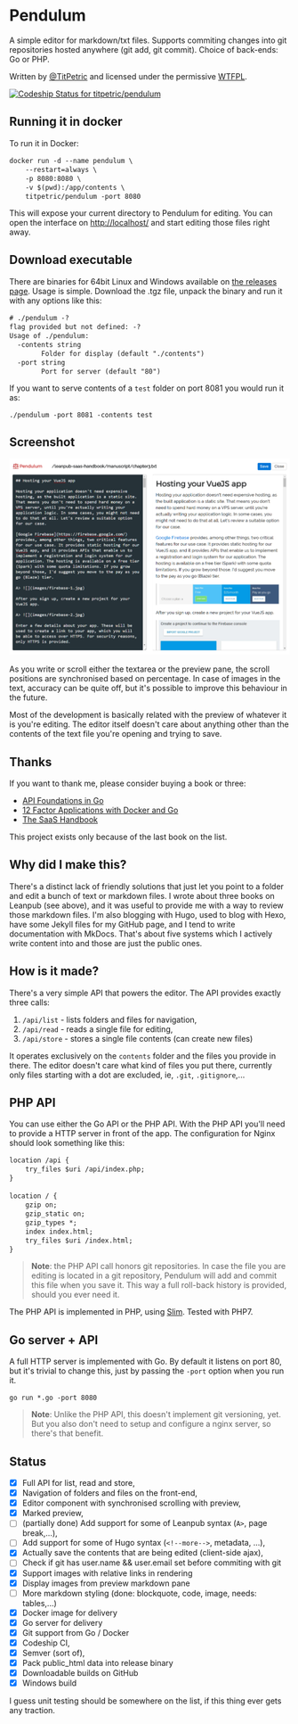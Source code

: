 # Pendulum

A simple editor for markdown/txt files. Supports commiting changes into git repositories hosted
anywhere (git add, git commit). Choice of back-ends: Go or PHP.

Written by [@TitPetric](https://twitter.com/TitPetric) and licensed under the permissive [WTFPL](http://www.wtfpl.net/txt/copying/).

[![Codeship Status for titpetric/pendulum](https://app.codeship.com/projects/88ecf220-6806-0135-7d43-4a6204a3e72a/status?branch=master)](https://app.codeship.com/projects/241162)

## Running it in docker

To run it in Docker:

~~~
docker run -d --name pendulum \
	--restart=always \
	-p 8080:8080 \
	-v $(pwd):/app/contents \
	titpetric/pendulum -port 8080
~~~

This will expose your current directory to Pendulum for editing. You can open the interface on
[http://localhost/](http://localhost/) and start editing those files right away.

## Download executable

There are binaries for 64bit Linux and Windows available on [the releases page](https://github.com/titpetric/pendulum/releases/latest).
Usage is simple. Download the .tgz file, unpack the binary and run it with any options like this:

~~~
# ./pendulum -?
flag provided but not defined: -?
Usage of ./pendulum:
  -contents string
        Folder for display (default "./contents")
  -port string
        Port for server (default "80")
~~~

If you want to serve contents of a `test` folder on port 8081 you would run it as:

~~~
./pendulum -port 8081 -contents test
~~~

## Screenshot

![](images/pendulum.png)

As you write or scroll either the textarea or the preview pane, the scroll positions are synchronised
based on percentage. In case of images in the text, accuracy can be quite off, but it's possible to
improve this behaviour in the future.

Most of the development is basically related with the preview of whatever it is you're
editing. The editor itself doesn't care about anything other than the contents of the text
file you're opening and trying to save.

## Thanks

If you want to thank me, please consider buying a book or three:

- [API Foundations in Go](https://leanpub.com/api-foundations)
- [12 Factor Applications with Docker and Go](https://leanpub.com/12fa-docker-golang)
- [The SaaS Handbook](https://leanpub.com/saas-handbook)

This project exists only because of the last book on the list.

## Why did I make this?

There's a distinct lack of friendly solutions that just let you point to a folder and edit a bunch
of text or markdown files. I wrote about three books on Leanpub (see above), and it was useful to
provide me with a way to review those markdown files. I'm also blogging with Hugo, used to blog with
Hexo, have some Jekyll files for my GitHub page, and I tend to write documentation with MkDocs.
That's about five systems which I actively write content into and those are just the public ones.

## How is it made?

There's a very simple API that powers the editor. The API provides exactly three calls:

1. `/api/list` - lists folders and files for navigation,
2. `/api/read` - reads a single file for editing,
3. `/api/store` - stores a single file contents (can create new files)

It operates exclusively on the `contents` folder and the files you provide in there. The editor
doesn't care what kind of files you put there, currently only files starting with a dot are excluded,
ie, `.git`, `.gitignore`,...

## PHP API

You can use either the Go API or the PHP API. With the PHP API you'll need to provide a HTTP server
in front of the app. The configuration for Nginx should look something like this:

~~~
location /api {
	try_files $uri /api/index.php;
}

location / {
	gzip on;
	gzip_static on;
	gzip_types *;
	index index.html;
	try_files $uri /index.html;
}
~~~

> **Note**: the PHP API call honors git repositories. In case the file you are editing is located
> in a git repository, Pendulum will add and commit this file when you save it. This way a full
> roll-back history is provided, should you ever need it.

The PHP API is implemented in PHP, using [Slim](https://www.slimframework.com/). Tested with PHP7.

## Go server + API

A full HTTP server is implemented with Go. By default it listens on port 80, but it's trivial
to change this, just by passing the `-port` option when you run it.

~~~
go run *.go -port 8080
~~~

> **Note**: Unlike the PHP API, this doesn't implement git versioning, yet. But you also don't
> need to setup and configure a nginx server, so there's that benefit.


## Status

- [x] Full API for list, read and store,
- [x] Navigation of folders and files on the front-end,
- [x] Editor component with synchronised scrolling with preview,
- [x] Marked preview,
- [ ] (partially done) Add support for some of Leanpub syntax (`A>`, page break,...),
- [ ] Add support for some of Hugo syntax (`<!--more-->`, metadata, ...),
- [x] Actually save the contents that are being edited (client-side ajax),
- [ ] Check if git has user.name && user.email set before commiting with git
- [x] Support images with relative links in rendering
- [x] Display images from preview markdown pane
- [ ] More markdown styling (done: blockquote, code, image, needs: tables,...)
- [x] Docker image for delivery
- [x] Go server for delivery
- [x] Git support from Go / Docker
- [x] Codeship CI,
- [x] Semver (sort of),
- [x] Pack public_html data into release binary
- [x] Downloadable builds on GitHub
- [x] Windows build

I guess unit testing should be somewhere on the list, if this thing ever gets any traction.
